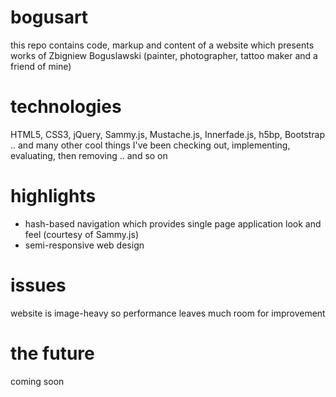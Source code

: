 bogusart
========
this repo contains code, markup and content of a website which presents works of Zbigniew Boguslawski (painter, photographer, tattoo maker and a friend of mine)

technologies
========
HTML5, CSS3, jQuery, Sammy.js, Mustache.js, Innerfade.js, h5bp, Bootstrap .. and many other cool things I've been checking out, implementing, evaluating, then removing .. and so on

highlights 
========
- hash-based navigation which provides single page application look and feel (courtesy of Sammy.js)
- semi-responsive web design

issues
========
website is image-heavy so performance leaves much room for improvement

the future
========
coming soon
